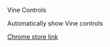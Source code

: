 Vine Controls

Automatically show Vine controls

[Chrome store link](https://chrome.google.com/webstore/detail/vine-controls/bnljcoddadkcbkoaiccmpnhckbmahgba)

